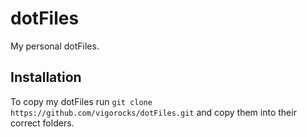 # dotFiles
My personal dotFiles.

## Installation
To copy my dotFiles run ```git clone https://github.com/vigorocks/dotFiles.git``` and copy them into their correct folders.
